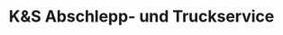 ---
title: "K&S Abschlepp- und Truckservice"
url: /hannover/kunds-abschlepp-und-truckservice/
shop: Allgemein
---